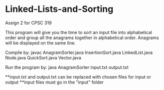 # Linked-Lists-and-Sorting
Assign 2 for CPSC 319

This program will give you the time to sort an input file into alphabetical order and group all the anagrams together in alphabetical order. Anagrams will be displayed on the
same line.

Compile by: javac AnagramSorter.java InsertionSort.java LinkedList.java Node.java QuickSort.java Vector.java

Run the program by: java AnagramSorter input.txt output.txt

**input.txt and output.txt can be replaced with chosen files for input or output
**input files must go in the "input" folder